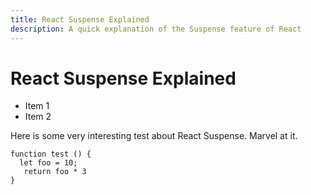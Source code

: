 ```yaml
---
title: React Suspense Explained
description: A quick explanation of the Suspense feature of React
---
```


# React Suspense Explained

- Item 1
- Item 2

Here is some very interesting test about React Suspense. Marvel at it.

```
function test () {
  let foo = 10;
   return foo * 3
}
```
